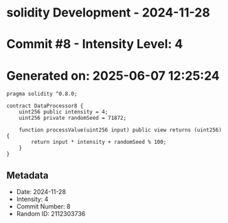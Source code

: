 ﻿# solidity Development - 2024-11-28
# Commit #8 - Intensity Level: 4
# Generated on: 2025-06-07 12:25:24
```solidity
pragma solidity ^0.8.0;

contract DataProcessor8 {
    uint256 public intensity = 4;
    uint256 private randomSeed = 71872;

    function processValue(uint256 input) public view returns (uint256) {
        return input * intensity + randomSeed % 100;
    }
}
```
## Metadata
- Date: 2024-11-28
- Intensity: 4
- Commit Number: 8
- Random ID: 2112303736
